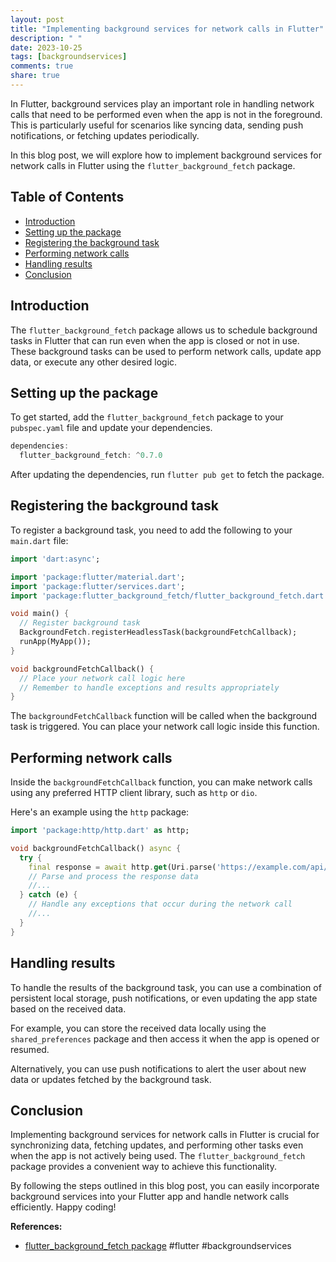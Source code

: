 ```yaml
---
layout: post
title: "Implementing background services for network calls in Flutter"
description: " "
date: 2023-10-25
tags: [backgroundservices]
comments: true
share: true
---
```


In Flutter, background services play an important role in handling network calls that need to be performed even when the app is not in the foreground. This is particularly useful for scenarios like syncing data, sending push notifications, or fetching updates periodically.

In this blog post, we will explore how to implement background services for network calls in Flutter using the `flutter_background_fetch` package.

## Table of Contents
- [Introduction](#introduction)
- [Setting up the package](#setting-up-the-package)
- [Registering the background task](#registering-the-background-task)
- [Performing network calls](#performing-network-calls)
- [Handling results](#handling-results)
- [Conclusion](#conclusion)

## Introduction

The `flutter_background_fetch` package allows us to schedule background tasks in Flutter that can run even when the app is closed or not in use. These background tasks can be used to perform network calls, update app data, or execute any other desired logic.

## Setting up the package

To get started, add the `flutter_background_fetch` package to your `pubspec.yaml` file and update your dependencies.

```dart
dependencies:
  flutter_background_fetch: ^0.7.0
```

After updating the dependencies, run `flutter pub get` to fetch the package.

## Registering the background task

To register a background task, you need to add the following to your `main.dart` file:

```dart
import 'dart:async';

import 'package:flutter/material.dart';
import 'package:flutter/services.dart';
import 'package:flutter_background_fetch/flutter_background_fetch.dart';

void main() {
  // Register background task
  BackgroundFetch.registerHeadlessTask(backgroundFetchCallback);
  runApp(MyApp());
}

void backgroundFetchCallback() {
  // Place your network call logic here
  // Remember to handle exceptions and results appropriately
}
```

The `backgroundFetchCallback` function will be called when the background task is triggered. You can place your network call logic inside this function.

## Performing network calls

Inside the `backgroundFetchCallback` function, you can make network calls using any preferred HTTP client library, such as `http` or `dio`.

Here's an example using the `http` package:

```dart
import 'package:http/http.dart' as http;

void backgroundFetchCallback() async {
  try {
    final response = await http.get(Uri.parse('https://example.com/api/data'));
    // Parse and process the response data
    //...
  } catch (e) {
    // Handle any exceptions that occur during the network call
    //...
  }
}
```

## Handling results

To handle the results of the background task, you can use a combination of persistent local storage, push notifications, or even updating the app state based on the received data.

For example, you can store the received data locally using the `shared_preferences` package and then access it when the app is opened or resumed.

Alternatively, you can use push notifications to alert the user about new data or updates fetched by the background task.

## Conclusion

Implementing background services for network calls in Flutter is crucial for synchronizing data, fetching updates, and performing other tasks even when the app is not actively being used. The `flutter_background_fetch` package provides a convenient way to achieve this functionality.

By following the steps outlined in this blog post, you can easily incorporate background services into your Flutter app and handle network calls efficiently. Happy coding!

**References:**
- [flutter_background_fetch package](https://pub.dev/packages/flutter_background_fetch) #flutter #backgroundservices